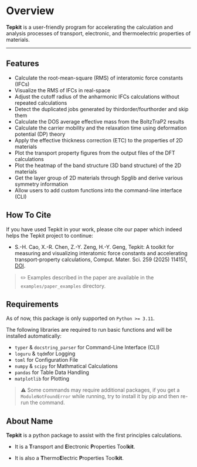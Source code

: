 # Overview

**Tepkit** is a user-friendly program for accelerating
the calculation and analysis processes of 
transport, electronic, and thermoelectric properties of materials.

---

## Features

- Calculate the root-mean-square (RMS) of interatomic force constants (IFCs)
- Visualize the RMS of IFCs in real-space
- Adjust the cutoff radius of the anharmonic IFCs calculations without repeated calculations
- Detect the duplicated jobs generated by thirdorder/fourthorder and skip them
- Calculate the DOS average effective mass from the BoltzTraP2 results
- Calculate the carrier mobility and the relaxation time using deformation potential (DP) theory
- Apply the effective thickness correction (ETC) to the properties of 2D materials
- Plot the transport property figures from the output files of the DFT calculations
- Plot the heatmap of the band structure (3D band structure) of the 2D materials
- Get the layer group of 2D materials through Spglib and derive various symmetry information 
- Allow users to add custom functions into the command-line interface (CLI)

## How To Cite

If you have used Tepkit in your work, please cite our paper
which indeed helps the Tepkit project to continue:

- S.-H. Cao, X.-R. Chen, Z.-Y. Zeng, H.-Y. Geng, Tepkit: A toolkit for measuring and visualizing interatomic force constants and accelerating transport-property calculations, Comput. Mater. Sci. 259 (2025) 114151, [DOI](https://doi.org/10.1016/j.commatsci.2025.114151).

> ✏️ Examples described in the paper are available in the `examples/paper_examples` directory.

## Requirements

As of now, this package is only supported on `Python >= 3.11`.  

The following libraries are required to run basic functions and will be installed automatically:

- `typer` & `docstring_parser` for Command-Line Interface (CLI)
- `loguru` & `tqdm`for Logging
- `toml` for Configuration File
- `numpy` & `scipy` for Mathmatical Calculations
- `pandas` for Table Data Handling
- `matplotlib` for Plotting

> ⚠️ Some commands may require additional packages, if you get a `ModuleNotFoundError` while running,
> try to install it by pip and then re-run the command.

## About Name

**Tepkit** is a python package to assist with the first principles calculations.

- It is a **T**ransport and **E**lectronic **P**roperties Tool**kit**.

- It is also a **T**hermo**E**lectric **P**roperties Tool**kit**.
